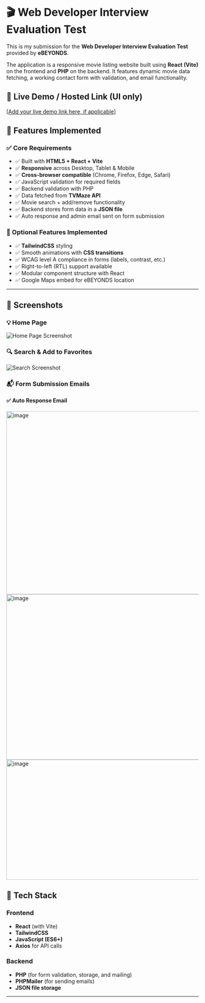 # 🎬 Web Developer Interview Evaluation Test

This is my submission for the **Web Developer Interview Evaluation Test** provided by **eBEYONDS**.

The application is a responsive movie listing website built using **React (Vite)** on the frontend and **PHP** on the backend. It features dynamic movie data fetching, a working contact form with validation, and email functionality.

## 🔗 Live Demo / Hosted Link (UI only)

[[Add your live demo link here, if applicable](https://movie-app-ebeyonds.netlify.app/)]

## 📌 Features Implemented

### ✅ Core Requirements

- ✅ Built with **HTML5 + React + Vite**
- ✅ **Responsive** across Desktop, Tablet & Mobile
- ✅ **Cross-browser compatible** (Chrome, Firefox, Edge, Safari)
- ✅ JavaScript validation for required fields
- ✅ Backend validation with PHP
- ✅ Data fetched from **TVMaze API**
- ✅ Movie search + add/remove functionality
- ✅ Backend stores form data in a **JSON file**
- ✅ Auto response and admin email sent on form submission

### 🎯 Optional Features Implemented

- ✅ **TailwindCSS** styling
- ✅ Smooth animations with **CSS transitions**
- ✅ WCAG level A compliance in forms (labels, contrast, etc.)
- ✅ Right-to-left (RTL) support available
- ✅ Modular component structure with React
- ✅ Google Maps embed for eBEYONDS location

---

## 📸 Screenshots

### 💡 Home Page

![Home Page Screenshot](./screenshots/home.png)

### 🔍 Search & Add to Favorites

![Search Screenshot](./screenshots/search.png)

### 📬 Form Submission Emails

#### ✅ Auto Response Email

<img width="1338" height="480" alt="image" src="https://github.com/user-attachments/assets/f257747f-31a2-4a4e-ae46-2c7183b1c91e" />

<img width="1346" height="434" alt="image" src="https://github.com/user-attachments/assets/96be47e9-5d49-4d6d-afbc-3b2a3d89a46a" />

<img width="563" height="315" alt="image" src="https://github.com/user-attachments/assets/bfb2c4b7-497e-41ee-83a4-639b1bce3ffa" />



## 🧰 Tech Stack

### Frontend

- **React** (with Vite)
- **TailwindCSS**
- **JavaScript (ES6+)**
- **Axios** for API calls

### Backend

- **PHP** (for form validation, storage, and mailing)
- **PHPMailer** (for sending emails)
- **JSON file storage**

---
